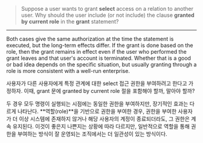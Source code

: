 > Suppose a user wants to grant **select** access on a relation to another user. 
> Why should the user include (or not include) the clause **granted by current role**
> in the **grant** statement? 

--------------------------------

Both cases give the same authorization at the time the statement is executed, but 
the long-term effects differ. If the grant is done based on the role, then the grant
remains in effect even if the user who performed the grant leaves and that user's
account is terminated. Whether that is a good or bad idea depends on the 
specific situation, but usually granting through a role is more consistent with a well-run
enterprise. 


사용자가 다른 사용자에게 특정 관계에 대한 select 접근 권한을 부여하려고 한다고 가정하자. 이때, grant 문에 granted by current role 절을 포함해야 할까, 말아야 할까?

두 경우 모두 명령이 실행되는 시점에는 동일한 권한을 부여하지만, 장기적인 효과는 다르게 나타난다. **역할(role)**을 기반으로 권한을 부여한 경우, 권한을 부여한 사용자가 더 이상 시스템에 존재하지 않거나 해당 사용자의 계정이 종료되더라도, 그 권한은 계속 유지된다. 이것이 좋은지 나쁜지는 상황에 따라 다르지만, 일반적으로 역할을 통해 권한을 부여하는 방식이 잘 운영되는 조직에서는 더 일관성이 있는 방식이다.
